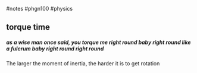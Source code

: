 #notes #phgn100 #physics

## torque time
##### as a wise man once said, you torque me right round baby right round like a fulcrum baby right round right round

The larger the moment of inertia, the harder it is to get rotation